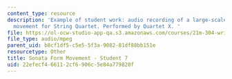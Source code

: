 ```yaml
---
content_type: resource
description: 'Example of student work: audio recording of a large-scale Sonata form
  movement for String Quartet. Performed by Quartet X. '
file: https://ol-ocw-studio-app-qa.s3.amazonaws.com/courses/21m-304-writing-in-tonal-forms-ii-spring-2009/22efecf466112cf6906c5e84a779820f_quartet7.mp3
file_type: audio/mpeg
parent_uid: b8cf1df5-c5e5-5f3a-9082-81df88bb151e
resourcetype: Other
title: Sonata Form Movement - Student 7
uid: 22efecf4-6611-2cf6-906c-5e84a779820f
---
```

